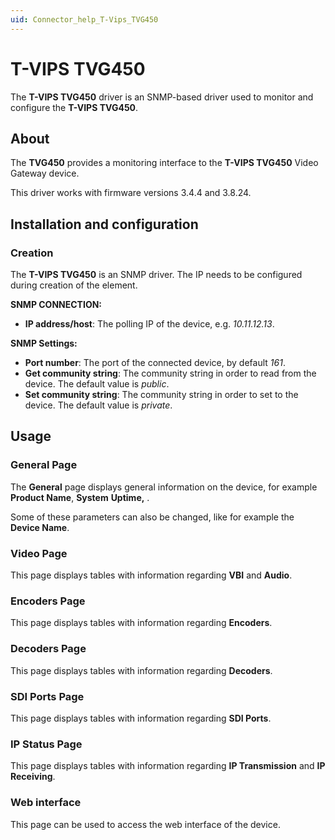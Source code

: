 ```yaml
---
uid: Connector_help_T-Vips_TVG450
---
```


# T-VIPS TVG450

The **T-VIPS TVG450** driver is an SNMP-based driver used to monitor and configure the **T-VIPS TVG450**.

## About

The **TVG450** provides a monitoring interface to the **T-VIPS TVG450** Video Gateway device.

This driver works with firmware versions 3.4.4 and 3.8.24.

## Installation and configuration

### Creation

The **T-VIPS TVG450** is an SNMP driver. The IP needs to be configured during creation of the element.

**SNMP CONNECTION:**

- **IP address/host**: The polling IP of the device, e.g. *10.11.12.13*.

**SNMP Settings:**

- **Port number**: The port of the connected device, by default *161*.
- **Get community string**: The community string in order to read from the device. The default value is *public*.
- **Set community string**: The community string in order to set to the device. The default value is *private*.

## Usage

### General Page

The **General** page displays general information on the device, for example **Product Name**, **System** **Uptime,** .

Some of these parameters can also be changed, like for example the **Device Name**.

### Video Page

This page displays tables with information regarding **VBI** and **Audio**.

### Encoders Page

This page displays tables with information regarding **Encoders**.

### Decoders Page

This page displays tables with information regarding **Decoders**.

### SDI Ports Page

This page displays tables with information regarding **SDI Ports**.

### IP Status Page

This page displays tables with information regarding **IP Transmission** and **IP Receiving**.

### Web interface

This page can be used to access the web interface of the device.
